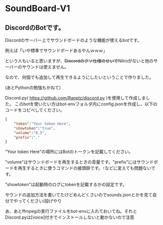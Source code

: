 # SoundBoard-V1
## DiscordのBotです。

Discordのサーバー上でサウンドボードのような機能が使えるbotです。

例えば「いや標準でサウンドボードあるやんｗｗｗ」

という人もいると思いますが、~~Discordのクソ仕様のせいで~~Nitroがないと他のサーバーのサウンドは使えません。

なので、何個でも追加して再生できるようにしたいということで作りました。

(あとPythonの勉強もかねて)

Discord.py( https://github.com/Rapptz/discord.py )を使用して作成しました。
このbotを使いたい方はbot-envフォルダ内にconfig.jsonを作成し、以下のコードをコピぺしてください。
```json:config.json
{
    "token":"Your token Here",
    "showtoken":"true",
    "volume":"0.5",
    "prefix":"."
}
```

"Your token Here"の場所にはBotのトークンを記載してください。

"volume"はサウンドボードを再生するときの音量です。"prefix"にはサウンドボードを再生するときに使うコマンドの接頭辞です。`!`などに変えても問題ないです。

"showtoken"は起動時のログにtokenを記載するかの設定です。

サウンドの追加方法を書いてたけどめんどくさいのでsounds.jsonとかを見て自分でやってください(投げやり

あ、あとffmpegの実行ファイルをbot-envに入れておいてね。それとDiscord.pyは[voice]付きでインストールしないと動かないので注意
